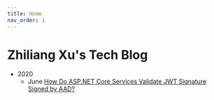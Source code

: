 ```yaml
---
title: Home
nav_order: 1
---
```


# Zhiliang Xu's Tech Blog

* 2020
    * June [How Do ASP.NET Core Services Validate JWT Signature Signed by AAD?](how-do-aspnet-core-services-validate-jwt-signature-signed-by-aad.md)